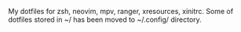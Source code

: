 My dotfiles for
zsh,
neovim,
mpv,
ranger,
xresources,
xinitrc.
Some of dotfiles stored in ~/ has been moved to ~/.config/ directory.
